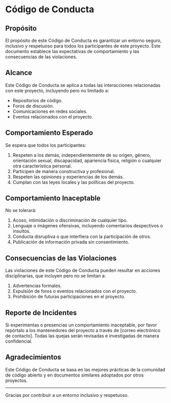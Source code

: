 # Código de Conducta

## Propósito

El propósito de este Código de Conducta es garantizar un entorno seguro, inclusivo y respetuoso para todos los participantes de este proyecto. Este documento establece las expectativas de comportamiento y las consecuencias de las violaciones.

## Alcance

Este Código de Conducta se aplica a todas las interacciones relacionadas con este proyecto, incluyendo pero no limitado a:
- Repositorios de código.
- Foros de discusión.
- Comunicaciones en redes sociales.
- Eventos relacionados con el proyecto.

## Comportamiento Esperado

Se espera que todos los participantes:

1. Respeten a los demás, independientemente de su origen, género, orientación sexual, discapacidad, apariencia física, religión o cualquier otra característica personal.
2. Participen de manera constructiva y profesional.
3. Respeten las opiniones y experiencias de los demás.
4. Cumplan con las leyes locales y las políticas del proyecto.

## Comportamiento Inaceptable

No se tolerará:

1. Acoso, intimidación o discriminación de cualquier tipo.
2. Lenguaje o imágenes ofensivas, incluyendo comentarios despectivos o insultos.
3. Conducta disruptiva o que interfiera con la participación de otros.
4. Publicación de información privada sin consentimiento.

## Consecuencias de las Violaciones

Las violaciones de este Código de Conducta pueden resultar en acciones disciplinarias, que incluyen pero no se limitan a:

1. Advertencias formales.
2. Expulsión de foros o eventos relacionados con el proyecto.
3. Prohibición de futuras participaciones en el proyecto.

## Reporte de Incidentes

Si experimentas o presencias un comportamiento inaceptable, por favor repórtalo a los mantenedores del proyecto a través de [correo electrónico de contacto]. Todas las quejas serán revisadas e investigadas de manera confidencial.

## Agradecimientos

Este Código de Conducta se basa en las mejores prácticas de la comunidad de código abierto y en documentos similares adoptados por otros proyectos.

---

Gracias por contribuir a un entorno inclusivo y respetuoso.
